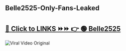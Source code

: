 
 ## Belle2525-Only-Fans-Leaked

# <h2><a href="https://clipsfans.com/Belle2525&ref=git">🔗 Click to LINKS ⏩⏩ 👉 🟢 Belle2525 </a></h2>

<a href="https://clipsfans.com/Belle2525&ref=git" rel="nofollow" data-target="animated-image.originalLink"><img src="https://i.ibb.co.com/xMMVF88/686577567.gif" alt="Viral Video Original" style="max-width: 100%; display: inline-block;" data-target="animated-image.originalImage"></a>
